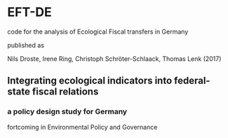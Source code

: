 # EFT-DE
code for the analysis of Ecological Fiscal transfers in Germany

published as

Nils Droste, Irene Ring, Christoph Schröter-Schlaack, Thomas Lenk (2017)

## Integrating ecological indicators into federal-state fiscal relations 
### a policy design study for Germany

fortcoming in Environmental Policy and Governance

